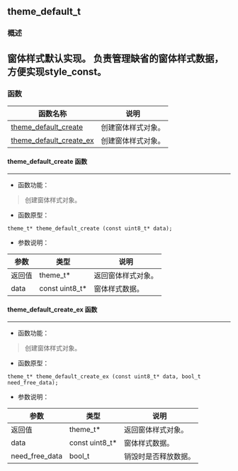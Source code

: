 ## theme\_default\_t
### 概述
窗体样式默认实现。
负责管理缺省的窗体样式数据，方便实现style\_const。
----------------------------------
### 函数
<p id="theme_default_t_methods">

| 函数名称 | 说明 | 
| -------- | ------------ | 
| <a href="#theme_default_t_theme_default_create">theme\_default\_create</a> | 创建窗体样式对象。 |
| <a href="#theme_default_t_theme_default_create_ex">theme\_default\_create\_ex</a> | 创建窗体样式对象。 |
#### theme\_default\_create 函数
-----------------------

* 函数功能：

> <p id="theme_default_t_theme_default_create">创建窗体样式对象。

* 函数原型：

```
theme_t* theme_default_create (const uint8_t* data);
```

* 参数说明：

| 参数 | 类型 | 说明 |
| -------- | ----- | --------- |
| 返回值 | theme\_t* | 返回窗体样式对象。 |
| data | const uint8\_t* | 窗体样式数据。 |
#### theme\_default\_create\_ex 函数
-----------------------

* 函数功能：

> <p id="theme_default_t_theme_default_create_ex">创建窗体样式对象。

* 函数原型：

```
theme_t* theme_default_create_ex (const uint8_t* data, bool_t need_free_data);
```

* 参数说明：

| 参数 | 类型 | 说明 |
| -------- | ----- | --------- |
| 返回值 | theme\_t* | 返回窗体样式对象。 |
| data | const uint8\_t* | 窗体样式数据。 |
| need\_free\_data | bool\_t | 销毁时是否释放数据。 |
